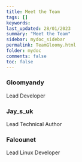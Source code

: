 ```yaml
---
title: Meet the Team
tags: []
keywords: 
last_updated: 28/01/2023
summary: "Meet the Team"
sidebar: mydoc_sidebar
permalink: TeamGloomy.html
folder: mydoc
comments: false
toc: false
---
```


### Gloomyandy

Lead Developer

### Jay_s_uk

Lead Technical Author

### Falcounet

Lead Linux Developer
